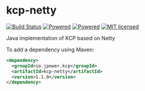 # kcp-netty

[![Build Status][1]][2] [![Powered][3]][4] [![Powered][5]][6] [![MIT licensed][7]][8]

[1]: https://api.travis-ci.org/szhnet/kcp-netty.svg?branch=master
[2]: https://travis-ci.org/szhnet/kcp-netty
[3]: https://img.shields.io/badge/KCP-Powered-blue.svg
[4]: https://github.com/skywind3000/kcp
[5]: https://img.shields.io/badge/Netty-Powered-blue.svg
[6]: https://netty.io
[7]: https://img.shields.io/badge/license-MIT-yellow.svg
[8]: LICENSE

Java implementation of KCP based on Netty

To add a dependency using Maven:
```xml
<dependency>
  <groupId>io.jpower.kcp</groupId>
  <artifactId>kcp-netty</artifactId>
  <version>1.1.0</version>
</dependency>
```
